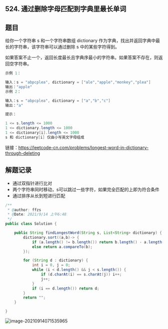 ## 524. 通过删除字母匹配到字典里最长单词

## 题目

给你一个字符串 s 和一个字符串数组 dictionary 作为字典，找出并返回字典中最长的字符串，该字符串可以通过删除 s 中的某些字符得到。

如果答案不止一个，返回长度最长且字典序最小的字符串。如果答案不存在，则返回空字符串。

 

```java
示例 1：

输入：s = "abpcplea", dictionary = ["ale","apple","monkey","plea"]
输出："apple"
示例 2：

输入：s = "abpcplea", dictionary = ["a","b","c"]
输出："a"
```



```java
提示：

1 <= s.length <= 1000
1 <= dictionary.length <= 1000
1 <= dictionary[i].length <= 1000
s 和 dictionary[i] 仅由小写英文字母组成
```


链接：https://leetcode-cn.com/problems/longest-word-in-dictionary-through-deleting

## 解题记录

+ 通过双指针进行比对
+ 两个字符串同时移动，s可以跳过一些字符，如果完全匹配的上即为符合条件
+ 通过排序从长到短进行匹配

```java
/**
 * @author: ffzs
 * @Date: 2021/9/14 上午6:48
 */
public class Solution {

    public String findLongestWord(String s, List<String> dictionary) {
        dictionary.sort((a,b)-> {
            if (a.length() != b.length()) return b.length() - a.length();
            else return a.compareTo(b);
        });

        for (String d : dictionary) {
            int i = 0, j = 0;
            while (i < d.length() && j < s.length()) {
                if (d.charAt(i) == s.charAt(j)) i++;
                j++;
            }
            if (i == d.length()) return d;
        }
        return "";
    }

}
```

![image-20210914071535965](https://gitee.com/ffzs/picture_go/raw/master/img/image-20210914071535965.png)